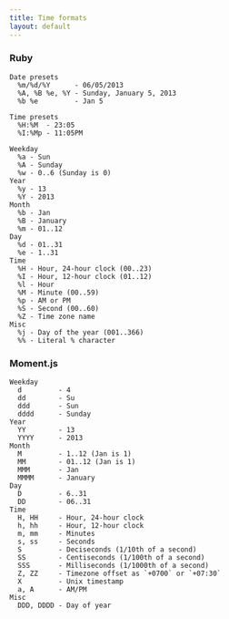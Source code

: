 ```yaml
---
title: Time formats
layout: default
---
```


### Ruby

    Date presets
      %m/%d/%Y      - 06/05/2013
      %A, %B %e, %Y - Sunday, January 5, 2013
      %b %e         - Jan 5

    Time presets
      %H:%M  - 23:05
      %I:%Mp - 11:05PM

    Weekday
      %a - Sun
      %A - Sunday
      %w - 0..6 (Sunday is 0)
    Year
      %y - 13
      %Y - 2013
    Month
      %b - Jan
      %B - January
      %m - 01..12
    Day
      %d - 01..31
      %e - 1..31
    Time
      %H - Hour, 24-hour clock (00..23)
      %I - Hour, 12-hour clock (01..12)
      %l - Hour
      %M - Minute (00..59)
      %p - AM or PM
      %S - Second (00..60)
      %Z - Time zone name
    Misc
      %j - Day of the year (001..366)
      %% - Literal % character

### Moment.js

    Weekday
      d         - 4
      dd        - Su
      ddd       - Sun
      dddd      - Sunday
    Year
      YY        - 13
      YYYY      - 2013
    Month
      M         - 1..12 (Jan is 1)
      MM        - 01..12 (Jan is 1)
      MMM       - Jan
      MMMM      - January
    Day
      D         - 6..31
      DD        - 06..31
    Time
      H, HH     - Hour, 24-hour clock
      h, hh     - Hour, 12-hour clock
      m, mm     - Minutes
      s, ss     - Seconds
      S         - Deciseconds (1/10th of a second)
      SS        - Centiseconds (1/100th of a second)
      SSS       - Milliseconds (1/1000th of a second)
      Z, ZZ     - Timezone offset as `+0700` or `+07:30`
      X         - Unix timestamp
      a, A      - AM/PM
    Misc
      DDD, DDDD - Day of year
